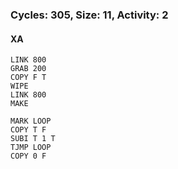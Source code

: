### Cycles: 305, Size: 11, Activity: 2

#### XA
```
LINK 800
GRAB 200
COPY F T
WIPE
LINK 800
MAKE

MARK LOOP
COPY T F
SUBI T 1 T
TJMP LOOP
COPY 0 F
```
